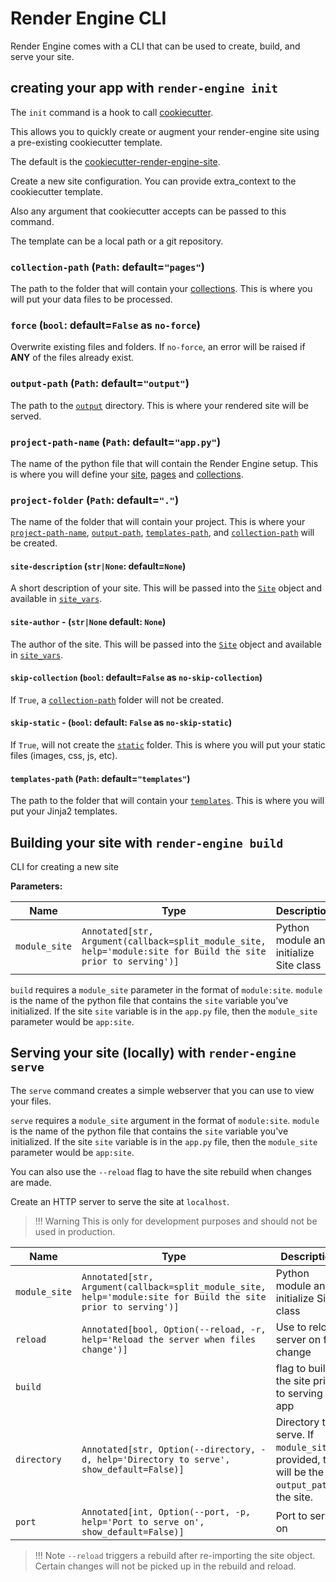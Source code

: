 # Render Engine CLI

Render Engine comes with a CLI that can be used to create, build, and serve your site.

## creating your app with `render-engine init`

The `init` command is a hook to call [cookiecutter](https://github.com/cookiecutter/cookiecutter).

This allows you to quickly create or augment your render-engine site using a pre-existing cookiecutter template.

The default is the [cookiecutter-render-engine-site](https://github.com/render-engine/cookiecutter-render-engine-site).

Create a new site configuration. You can provide extra_context to the cookiecutter template.

Also any argument that cookiecutter accepts can be passed to this command.

The template can be a local path or a git repository.

### `collection-path` (`Path`: default=`"pages"`)

The path to the folder that will contain your [collections](../collection). This is where you will put your data files to be processed.

### `force` (`bool`: default=`False` as `no-force`)

Overwrite existing files and folders. If `no-force`, an error will be raised if **ANY** of the files already exist.

### `output-path` (`Path`: default=`"output"`)

The path to the [`output`](../site?id=output_path) directory. This is where your rendered site will be served.

### `project-path-name` (`Path`: default=`"app.py"`)

The name of the python file that will contain the Render Engine setup. This is where you will define your [site](../site), [pages](../page) and [collections](../collection).

### `project-folder` (`Path`: default=`"."`)

The name of the folder that will contain your project. This is where your [`project-path-name`](#project-path-name-path-defaultapppy), [`output-path`](#output-path-path-defaultoutput), [`templates-path`](#templates-path-path-defaulttemplates), and [`collection-path`](#collection-path-path-defaultpages) will be created.

#### `site-description` (`str|None`: default=`None`)

A short description of your site.  This will be passed into the [`Site`](../site) object and available in [`site_vars`](../site?id=site_vars).

#### `site-author` - (`str|None` default: `None`)

The author of the site.  This will be passed into the [`Site`](../site) object and available in [`site_vars`](../site?id=site_vars).

#### `skip-collection` (`bool`: default=`False` as `no-skip-collection`)

If `True`, a [`collection-path`](../collection?id=content_path) folder will not be created.

#### `skip-static` - (`bool`: default: `False` as `no-skip-static`)

If `True`, will not create the [`static`](../site?id=static_path) folder. This is where you will put your static files (images, css, js, etc).

#### `templates-path` (`Path`: default=`"templates"`)

The path to the folder that will contain your [`templates`](../templates). This is where you will put your Jinja2 templates.

## Building your site with `render-engine build`

CLI for creating a new site

**Parameters:**

| Name | Type | Description | Default |
| --- | --- | --- | --- |
|`module_site`|`Annotated[str, Argument(callback=split_module_site, help='module:site for Build the site prior to serving')]`|Python module and initialize Site class|_required_|

`build` requires a `module_site` parameter in the format of `module:site`. `module` is the name of the python file that contains the `site` variable you've initialized. If the site `site` variable is in the `app.py` file, then the `module_site` parameter would be `app:site`.

## Serving your site (locally) with `render-engine serve`

The `serve` command creates a simple webserver that you can use to view your files.

`serve` requires a `module_site` argument in the format of `module:site`. `module` is the name of the python file that contains the `site` variable you've initialized. If the site `site` variable is in the `app.py` file, then the `module_site` parameter would be `app:site`.

You can also use the `--reload` flag to have the site rebuild when changes are made.

Create an HTTP server to serve the site at `localhost`.

> !!! Warning
    This is only for development purposes and should not be used in production.

| Name | Type | Description | Default |
| --- | --- | --- | --- |
| `module_site` | `Annotated[str, Argument(callback=split_module_site, help='module:site for Build the site prior to serving')]` |Python module and initialize Site class | _required_ |
| `reload` | `Annotated[bool, Option(--reload, -r, help='Reload the server when files change')]` |Use to reload server on file change | `None` |
| `build` |  |flag to build the site prior to serving the app | _required_ |
| `directory` | `Annotated[str, Option(--directory, -d, help='Directory to serve', show_default=False)]` |Directory to serve. If `module_site`is provided, this will be the `output_path`of the site. | `None` |
| `port` | `Annotated[int, Option(--port, -p, help='Port to serve on', show_default=False)]` |Port to serve on | `8000` |

> !!! Note
    `--reload` triggers a rebuild after re-importing the site object. Certain changes will not be picked up in the rebuild and reload.
